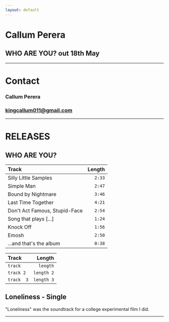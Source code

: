 ```yaml
---
layout: default
---
```


# **Callum Perera**
## **WHO ARE YOU?** out 18th May
* * *

# Contact
### Callum Perera
### kingcallum011@gmail.com
* * *

# RELEASES

## WHO ARE YOU?
| Track        | Length      |
| :---         |        ---: |
| Silly Little Samples | `2:33`      |
| Simple Man | `2:47` |
| Bound by Nightmare | `3:46` |
| Last Time Together | `4:21` |
| Don't Act Famous, Stupid-Face | `2:54` |
| Song that plays [...] | `1:24` |
| Knock Off | `1:56` |
| Emosh | `2:50` |
| ...and that's the album | `0:38` |

| Track | Length |
| :--- | ---: |
| `track` | `length` |
| `track 2` | `length 2` |
| `track  3` | `length 3` |

## Loneliness - Single
"Loneliness" was the soundtrack for a college experimental film I did.


* * *
